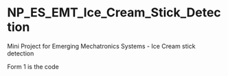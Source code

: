 # NP_ES_EMT_Ice_Cream_Stick_Detection
Mini Project for Emerging Mechatronics Systems - Ice Cream stick detection

Form 1 is the code
